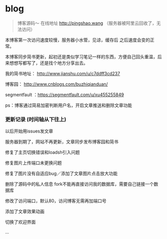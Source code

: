 # blog

> 博客源码～ 在线地址  http://pingshao.wang （服务器被阿里云回收了，无法访问）

本博客第一次访问速度较慢，服务器小水管，见谅，缓存后 之后速度会变的正常。

本博客同步简书更新，起初还是类似学习笔记一样的东西，方便自己回头重温，后来想想写都写了，还是找个地方分享出去。

我的简书地址： http://www.jianshu.com/u/c7ddff3cd237

博客园： http://www.cnblogs.com/buzhiqianduan/

segmentfault ：https://segmentfault.com/u/xu455255849


ps：博客通过简易加密判断用户名，开启文章推送和删除文章功能


### 更新记录 (时间轴从下往上)

以后开始用issues发文章

服务器到期了，网站不再更新，文章同步发布博客园和简书

修复了主页切换错误和loadsh引入问题

修复图片上传端口未更换问题

修复了图片没有自适应bug／添加了文章图片点击放大功能

删除了源码中的私人信息   fork不能再直接访问我的数据库，需要自己链接一个数据库

修改了访问端口，默认80，访问博客无需再加端口号

添加了文章效果动画

切换了欢迎界面

...






